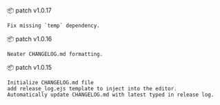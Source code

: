 :package: patch v1.0.17

```
Fix missing `temp` dependency.
```


:package: patch v1.0.16

```
Neater CHANGELOG.md formatting.
```


:package: patch v1.0.15

```
Initialize CHANGELOG.md file
add release_log.ejs template to inject into the editor.
Automatically update CHANGELOG.md with latest typed in release log.
```



